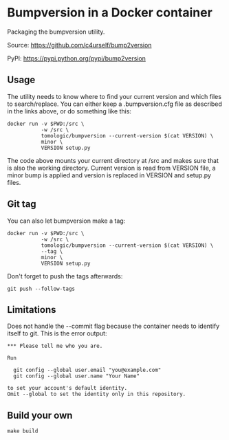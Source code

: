 Bumpversion in a Docker container
=================================

Packaging the bumpversion utility.

Source: https://github.com/c4urself/bump2version

PyPI: https://pypi.python.org/pypi/bump2version

Usage
-----
The utility needs to know where to find your current version and which files
to search/replace. You can either keep a .bumpversion.cfg file as described
in the links above, or do something like this:
```
docker run -v $PWD:/src \
           -w /src \
           tomologic/bumpversion --current-version $(cat VERSION) \
           minor \
           VERSION setup.py
```
The code above mounts your current directory at /src and makes sure that is
also the working directory. Current version is read from VERSION file, a minor
bump is applied and version is replaced in VERSION and setup.py files.

Git tag
-------
You can also let bumpversion make a tag:
```
docker run -v $PWD:/src \
           -w /src \
           tomologic/bumpversion --current-version $(cat VERSION) \
           --tag \
           minor \
           VERSION setup.py
```
Don't forget to push the tags afterwards:
```
git push --follow-tags
```

Limitations
-----------
Does not handle the --commit flag because the container needs to identify
itself to git. This is the error output:
```
*** Please tell me who you are.

Run

  git config --global user.email "you@example.com"
  git config --global user.name "Your Name"

to set your account's default identity.
Omit --global to set the identity only in this repository.
```

Build your own
--------------
```
make build
```
